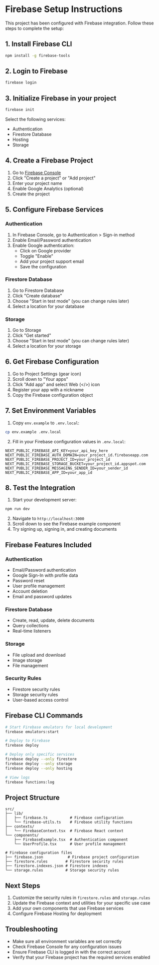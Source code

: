 # Firebase Setup Instructions

This project has been configured with Firebase integration. Follow these steps to complete the setup:

## 1. Install Firebase CLI

```bash
npm install -g firebase-tools
```

## 2. Login to Firebase

```bash
firebase login
```

## 3. Initialize Firebase in your project

```bash
firebase init
```

Select the following services:
- Authentication
- Firestore Database
- Hosting
- Storage

## 4. Create a Firebase Project

1. Go to [Firebase Console](https://console.firebase.google.com/)
2. Click "Create a project" or "Add project"
3. Enter your project name
4. Enable Google Analytics (optional)
5. Create the project

## 5. Configure Firebase Services

### Authentication
1. In Firebase Console, go to Authentication > Sign-in method
2. Enable Email/Password authentication
3. Enable Google authentication:
   - Click on Google provider
   - Toggle "Enable"
   - Add your project support email
   - Save the configuration

### Firestore Database
1. Go to Firestore Database
2. Click "Create database"
3. Choose "Start in test mode" (you can change rules later)
4. Select a location for your database

### Storage
1. Go to Storage
2. Click "Get started"
3. Choose "Start in test mode" (you can change rules later)
4. Select a location for your storage

## 6. Get Firebase Configuration

1. Go to Project Settings (gear icon)
2. Scroll down to "Your apps"
3. Click "Add app" and select Web (</>) icon
4. Register your app with a nickname
5. Copy the Firebase configuration object

## 7. Set Environment Variables

1. Copy `env.example` to `.env.local`:
```bash
cp env.example .env.local
```

2. Fill in your Firebase configuration values in `.env.local`:
```env
NEXT_PUBLIC_FIREBASE_API_KEY=your_api_key_here
NEXT_PUBLIC_FIREBASE_AUTH_DOMAIN=your_project_id.firebaseapp.com
NEXT_PUBLIC_FIREBASE_PROJECT_ID=your_project_id
NEXT_PUBLIC_FIREBASE_STORAGE_BUCKET=your_project_id.appspot.com
NEXT_PUBLIC_FIREBASE_MESSAGING_SENDER_ID=your_sender_id
NEXT_PUBLIC_FIREBASE_APP_ID=your_app_id
```

## 8. Test the Integration

1. Start your development server:
```bash
npm run dev
```

2. Navigate to `http://localhost:3000`
3. Scroll down to see the Firebase example component
4. Try signing up, signing in, and creating documents

## Firebase Features Included

### Authentication
- Email/Password authentication
- Google Sign-In with profile data
- Password reset
- User profile management
- Account deletion
- Email and password updates

### Firestore Database
- Create, read, update, delete documents
- Query collections
- Real-time listeners

### Storage
- File upload and download
- Image storage
- File management

### Security Rules
- Firestore security rules
- Storage security rules
- User-based access control

## Firebase CLI Commands

```bash
# Start Firebase emulators for local development
firebase emulators:start

# Deploy to Firebase
firebase deploy

# Deploy only specific services
firebase deploy --only firestore
firebase deploy --only storage
firebase deploy --only hosting

# View logs
firebase functions:log
```

## Project Structure

```
src/
├── lib/
│   ├── firebase.ts          # Firebase configuration
│   └── firebase-utils.ts    # Firebase utility functions
├── contexts/
│   └── FirebaseContext.tsx  # Firebase React context
└── components/
    ├── FirebaseExample.tsx  # Authentication component
    └── UserProfile.tsx      # User profile management

# Firebase configuration files
├── firebase.json           # Firebase project configuration
├── firestore.rules        # Firestore security rules
├── firestore.indexes.json # Firestore indexes
└── storage.rules          # Storage security rules
```

## Next Steps

1. Customize the security rules in `firestore.rules` and `storage.rules`
2. Update the Firebase context and utilities for your specific use case
3. Add your own components that use Firebase services
4. Configure Firebase Hosting for deployment

## Troubleshooting

- Make sure all environment variables are set correctly
- Check Firebase Console for any configuration issues
- Ensure Firebase CLI is logged in with the correct account
- Verify that your Firebase project has the required services enabled
